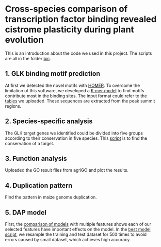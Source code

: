 ﻿# Cross-species comparison of transcription factor binding revealed cistrome plasticity during plant evolution

This is an introduction about the code we used in this project. The scripts are all in the folder [bin](https://github.com/rensabella/GLK-project/tree/main/bin "bin").


## 1. GLK binding motif prediction

At first we detected the novel motifs with [HOMER](https://github.com/rensabella/GLK-project/blob/main/bin/GLK_binding_motif/HOMER_find_motif.sh). To overcome the limitation of this software, we developed a [K-mer model](https://github.com/rensabella/GLK-project/blob/main/bin/GLK_binding_motif/kmer_model.ipynb) to find motifs contribute most in the binding sites.  The input format could refer to the [tables](https://github.com/rensabella/GLK-project/tree/main/data/kmer_data) we uploaded. These sequences are extracted from the peak summit regions.

## 2. Species-specific analysis
The GLK target genes we identified could be divided into five groups according to their conservation in five species. This [script](https://github.com/rensabella/GLK-project/blob/main/bin/Species_specific/species_specific_analysis.R) is to find the conservation of a target.
## 3. Function analysis

Uploaded the GO result files from agriGO and plot the results. 

## 4. Duplication pattern

Find the pattern in maize genome duplication.
## 5. DAP model
First, the [comparison of models](https://github.com/rensabella/GLK-project/blob/main/bin/DAP_model/compare%20models.ipynb) with multiple features shows each of our selected features have important effects on the model. In the [best model script](https://github.com/rensabella/GLK-project/blob/main/bin/DAP_model/Best%20model%20plot.ipynb), we resample the training and test dataset for 500 times to avoid errors caused by small dataset, which achieves high accuracy. 
